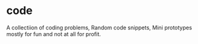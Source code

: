 code
====

A collectiion of coding problems, Random code snippets, Mini prototypes
mostly for fun and not at all for profit.
